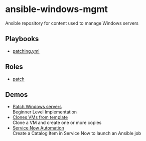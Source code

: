 # ansible-windows-mgmt

Ansible repository for content used to manage Windows servers

## Playbooks
- [patching.yml](./playbooks/patching.yml)

## Roles
- [patch](./roles/patch/README.md)

## Demos
- [Patch Windows servers](./demos/patch.yml)<br>Beginner Level Implementation
- [Clones VMs from template](./demos/proxmox_kvm_clone.yml)<br>Clone a VM and create one or more copies
- [Service Now Automation](./demos/snow_automation.yml)<br>Create a Catalog Item in Service Now to launch an Ansible job